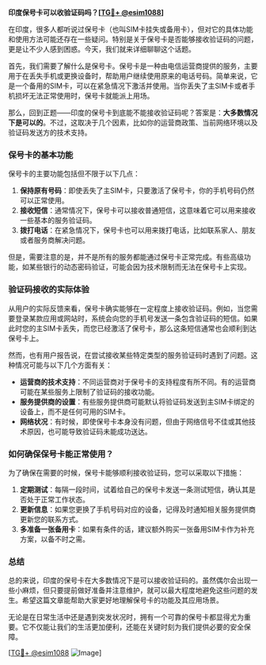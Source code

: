 **印度保号卡可以收验证码吗？[[TG💪+ @esim1088](https://t.me/s/esim1088)]**

在印度，很多人都听说过保号卡（也叫SIM卡挂失或备用卡），但对它的具体功能和使用方法可能还存在一些疑问。特别是关于保号卡是否能够接收验证码的问题，更是让不少人感到困惑。今天，我们就来详细聊聊这个话题。

首先，我们需要了解什么是保号卡。保号卡是一种由电信运营商提供的服务，主要用于在丢失手机或更换设备时，帮助用户继续使用原来的电话号码。简单来说，它是一个备用的SIM卡，可以在紧急情况下激活并使用。当你丢失了主SIM卡或者手机损坏无法正常使用时，保号卡就能派上用场。

那么，回到正题——印度的保号卡到底能不能接收验证码呢？答案是：**大多数情况下是可以的**。不过，这取决于几个因素，比如你的运营商政策、当前网络环境以及验证码发送方的技术支持。

### 保号卡的基本功能

保号卡的主要功能包括但不限于以下几点：

1. **保持原有号码**：即使丢失了主SIM卡，只要激活了保号卡，你的手机号码仍然可以正常使用。
2. **接收短信**：通常情况下，保号卡可以接收普通短信，这意味着它可以用来接收一些基本的服务验证码。
3. **拨打电话**：在紧急情况下，保号卡也可以用来拨打电话，比如联系家人、朋友或者服务商解决问题。

但是，需要注意的是，并不是所有的服务都能通过保号卡正常完成。有些高级功能，如某些银行的动态密码验证，可能会因为技术限制而无法在保号卡上实现。

### 验证码接收的实际体验

从用户的实际反馈来看，保号卡确实能够在一定程度上接收验证码。例如，当您需要登录某款应用或网站时，系统会向您的手机号发送一条包含验证码的短信。如果此时您的主SIM卡丢失，而您已经激活了保号卡，那么这条短信通常也会顺利到达保号卡上。

然而，也有用户报告说，在尝试接收某些特定类型的服务验证码时遇到了问题。这种情况可能与以下几个方面有关：

- **运营商的技术支持**：不同运营商对于保号卡的支持程度有所不同。有的运营商可能在某些服务上限制了验证码的接收功能。
- **服务提供商的设置**：有些服务提供商可能默认将验证码发送到主SIM卡绑定的设备上，而不是任何可用的SIM卡。
- **网络状况**：有时候，即使保号卡本身没有问题，但由于网络信号不佳或其他技术原因，也可能导致验证码未能成功送达。

### 如何确保保号卡能正常使用？

为了确保在需要的时候，保号卡能够顺利接收验证码，您可以采取以下措施：

1. **定期测试**：每隔一段时间，试着给自己的保号卡发送一条测试短信，确认其是否处于正常工作状态。
2. **更新信息**：如果您更换了手机号码对应的设备，记得及时通知相关服务提供商更新您的联系方式。
3. **多准备一张备用卡**：如果有条件的话，建议额外购买一张备用SIM卡作为补充方案，以备不时之需。

### 总结

总的来说，印度的保号卡在大多数情况下是可以接收验证码的。虽然偶尔会出现一些小麻烦，但只要提前做好准备并注意维护，就可以最大程度地避免这些问题的发生。希望这篇文章能帮助大家更好地理解保号卡的功能及其应用场景。

无论是在日常生活中还是遇到突发状况时，拥有一个可靠的保号卡都显得尤为重要。它不仅能让我们的生活更加便利，还能在关键时刻为我们提供必要的安全保障。

[[TG💪+ @esim1088](https://t.me/s/esim1088) ![Image](https://i.postimg.cc/4NQfJmqS/Snipaste-2025-05-13-00-14-12.png)]